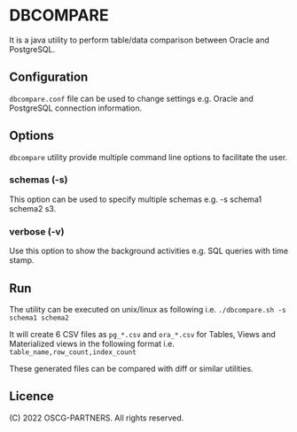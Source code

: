 # DBCOMPARE

It is a java utility to perform table/data comparison between Oracle and
PostgreSQL.

## Configuration

`dbcompare.conf` file can be used to change settings e.g. Oracle and PostgreSQL
connection information.

## Options

`dbcompare` utility provide multiple command line options to facilitate the user.

### schemas (-s)
This option can be used to specify multiple schemas e.g. -s schema1 schema2 s3.

### verbose (-v)
Use this option to show the background activities e.g. SQL queries with time
stamp.

## Run

The utility can be executed on unix/linux as following i.e.
	`./dbcompare.sh -s schema1 schema2`

It will create 6 CSV files as `pg_*.csv` and `ora_*.csv` for Tables, Views and
Materialized views in the following format i.e.
	`table_name,row_count,index_count`

These generated files can be compared with diff or similar utilities.

## Licence

(C) 2022 OSCG-PARTNERS. All rights reserved.
